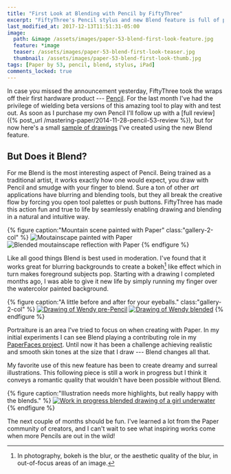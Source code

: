 ```yaml
---
title: "First Look at Blending with Pencil by FiftyThree"
excerpt: "FiftyThree's Pencil stylus and new Blend feature is full of promise. Here’s a taste of what is possible using them."
last_modified_at: 2017-12-13T11:51:31-05:00
image:
  path: &image /assets/images/paper-53-blend-first-look-feature.jpg
  feature: *image
  teaser: /assets/images/paper-53-blend-first-look-teaser.jpg
  thumbnail: /assets/images/paper-53-blend-first-look-thumb.jpg
tags: [Paper by 53, pencil, blend, stylus, iPad]
comments_locked: true
---
```


In case you missed the announcement yesterday, FiftyThree took the wraps off their first hardware product --- [Pencil](http://fiftythree.com/pencil). For the last month I've had the privilege of wielding beta versions of this amazing tool to play with and test out. As soon as I purchase my own Pencil I'll follow up with a [full review]({% post_url /mastering-paper/2014-11-28-pencil-53-review %}), but for now here's a small [sample of drawings](/tag/blend/) I've created using the new Blend feature.

## But Does it Blend?

For me Blend is the most interesting aspect of Pencil. Being trained as a traditional artist, it works exactly how one would expect, you draw with Pencil and smudge with your finger to blend. Sure a ton of other *art* applications have blurring and blending tools, but they all break the creative flow by forcing you open tool palettes or push buttons. FiftyThree has made this action fun and true to life by seamlessly enabling drawing and blending in a natural and intuitive way.

{% figure caption:"Mountain scene painted with Paper" class:"gallery-2-col" %}
![Moutainscape painted with Paper](/assets/images/paper-53-blend-moutain.jpg)
![Blended moutainscape reflection with Paper](/assets/images/paper-53-blend-moutain-reflection.jpg)
{% endfigure %}

Like all good things Blend is best used in moderation. I've found that it works great for blurring backgrounds to create a bokeh[^bokeh] like effect which in turn makes foreground subjects pop. Starting with a drawing I completed months ago, I was able to give it new life by simply running my finger over the watercolor painted background.

[^bokeh]: In photography, bokeh is the blur, or the aesthetic quality of the blur, in out-of-focus areas of an image.

{% figure caption:"A little before and after for your eyeballs." class:"gallery-2-col" %}
[![Drawing of Wendy pre-Pencil](/assets/images/paper-53-wendy-forest.jpg)](/assets/images/paper-53-wendy-forest-lg.jpg)
[![Drawing of Wendy blended](/assets/images/paper-53-wendy-forest-blend.jpg)](/assets/images/paper-53-wendy-forest-blend-lg.jpg)
{% endfigure %}

Portraiture is an area I've tried to focus on when creating with Paper. In my initial experiments I can see Blend playing a contributing role in my [PaperFaces project](/paperfaces/). Until now it has been a challenge achieving realistic and smooth skin tones at the size that I draw --- Blend changes all that.

My favorite use of this new feature has been to create dreamy and surreal illustrations. This following piece is still a work in progress but I think it conveys a romantic quality that wouldn't have been possible without Blend.

{% figure caption:"Illustration needs more highlights, but really happy with the blends." %}
[![Work in progress blended drawing of a girl underwater](/assets/images/paper-53-girl-underwater-wip.jpg)](/assets/images/paper-53-girl-underwater-wip-lg.jpg)
{% endfigure %}

The next couple of months should be fun. I've learned a lot from the Paper community of creators, and I can't wait to see what inspiring works come when more Pencils are out in the wild!
